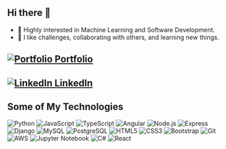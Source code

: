 ## Hi there 👋 

- 🔭 Highly interested in Machine Learning and Software Development.
- 🌱 I like challenges, collaborating with others, and learning new things.

## [![Portfolio](https://img.icons8.com/color/18/000000/domain.png) Portfolio](https://salvadormartin3z.netlify.app/)

## [![LinkedIn](https://img.icons8.com/color/18/000000/linkedin.png) LinkedIn](https://www.linkedin.com/in/salvadormtz/)

## Some of My Technologies

![Python](https://img.icons8.com/color/48/000000/python.png)
![JavaScript](https://img.icons8.com/color/48/000000/javascript.png)
![TypeScript](https://img.icons8.com/color/48/000000/typescript.png)
![Angular](https://img.icons8.com/color/48/000000/angularjs.png)
![Node.js](https://img.icons8.com/color/48/000000/nodejs.png)
![Express](https://cdn.jsdelivr.net/gh/devicons/devicon@latest/icons/express/express-original-wordmark.svg)
![Django](https://img.icons8.com/color/48/000000/django.png)
![MySQL](https://img.icons8.com/color/48/000000/mysql-logo.png)
![PostgreSQL](https://img.icons8.com/color/48/postgreesql.png)
![HTML5](https://img.icons8.com/color/48/000000/html-5.png)
![CSS3](https://img.icons8.com/color/48/000000/css3.png)
![Bootstrap](https://img.icons8.com/color/48/000000/bootstrap.png)
![Git](https://img.icons8.com/color/48/000000/git.png)
![AWS](https://img.icons8.com/color/48/000000/amazon-web-services.png)
![Jupyter Notebook](https://img.icons8.com/fluency/48/jupyter.png)
![C#](https://img.icons8.com/color/48/000000/c-sharp-logo.png)
![React](https://img.icons8.com/color/48/000000/react-native.png)
